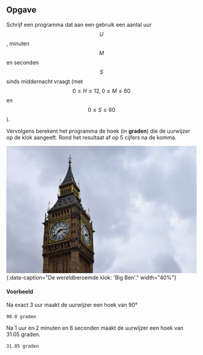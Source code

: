 ## Opgave

Schrijf een programma dat aan een gebruik een aantal uur $$U$$, minuten $$M$$ en seconden $$S$$ sinds middernacht vraagt (met $$0 \leqslant H \leqslant 12, 0 \leqslant M \leqslant 60$$ en $$0\leqslant S \leqslant 60$$).

Vervolgens berekent het programma de hoek (in **graden**) die de uurwijzer op de klok aangeeft. Rond het resultaat af op 5 cijfers na de komma.

![De wereldberoemde klok: 'Big Ben'.](media/big-ben.jpg "Foto door Nick Fewings op Unsplash."){:data-caption="De wereldberoemde klok: 'Big Ben'." width="40%"}

#### Voorbeeld
Na exact 3 uur maakt de uurwijzer een hoek van 90°
```
90.0 graden
```

Na 1 uur en 2 minuten en 6 seconden maakt de uurwijzer een hoek van 31.05 graden.
```
31.05 graden
```